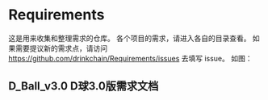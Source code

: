 # Requirements

这是用来收集和整理需求的仓库。
各个项目的需求，请进入各自的目录查看。
如果需要提议新的需求点，请访问  https://github.com/drinkchain/Requirements/issues 去填写 issue。
如图：


## D_Ball_v3.0   D球3.0版需求文档
